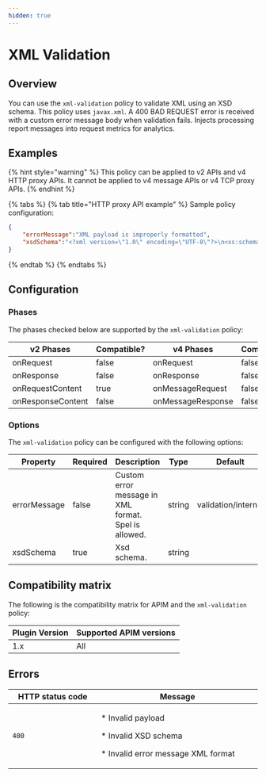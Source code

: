 ```yaml
---
hidden: true
---
```


# XML Validation

## Overview

You can use the `xml-validation` policy to validate XML using an XSD schema. This policy uses `javax.xml`. A 400 BAD REQUEST error is received with a custom error message body when validation fails. Injects processing report messages into request metrics for analytics.

## Examples

{% hint style="warning" %}
This policy can be applied to v2 APIs and v4 HTTP proxy APIs. It cannot be applied to v4 message APIs or v4 TCP proxy APIs.
{% endhint %}

{% tabs %}
{% tab title="HTTP proxy API example" %}
Sample policy configuration:

```json
{
    "errorMessage":"XML payload is improperly formatted",
    "xsdSchema":"<?xml version=\"1.0\" encoding=\"UTF-8\"?>\n<xs:schema xmlns:xs=\"http://www.w3.org/2001/XMLSchema\" attributeFormDefault=\"unqualified\"\n           elementFormDefault=\"qualified\">\n    <xs:element name=\"root\" type=\"rootType\">\n    </xs:element>\n\n    <xs:complexType name=\"rootType\">\n        <xs:sequence>\n            <xs:element name=\"companies\" type=\"companiesType\"/>\n        </xs:sequence>\n    </xs:complexType>\n\n    <xs:complexType name=\"companiesType\">\n        <xs:sequence>\n            <xs:element name=\"company\" type=\"companyType\" maxOccurs=\"unbounded\" minOccurs=\"0\"/>\n        </xs:sequence>\n    </xs:complexType>\n\n    <xs:complexType name=\"companyType\">\n        <xs:sequence>\n            <xs:element type=\"xs:string\" name=\"name\"/>\n            <xs:element type=\"xs:integer\" name=\"employeeNumber\"/>\n            <xs:element type=\"xs:long\" name=\"sales\"/>\n            <xs:element type=\"xs:string\" name=\"CEO\"/>\n        </xs:sequence>\n    </xs:complexType>\n</xs:schema>"
}
```
{% endtab %}
{% endtabs %}

## Configuration

### Phases

The phases checked below are supported by the `xml-validation` policy:

<table data-full-width="false"><thead><tr><th width="209">v2 Phases</th><th width="139" data-type="checkbox">Compatible?</th><th width="202.41136671177264">v4 Phases</th><th data-type="checkbox">Compatible?</th></tr></thead><tbody><tr><td>onRequest</td><td>false</td><td>onRequest</td><td>false</td></tr><tr><td>onResponse</td><td>false</td><td>onResponse</td><td>false</td></tr><tr><td>onRequestContent</td><td>true</td><td>onMessageRequest</td><td>false</td></tr><tr><td>onResponseContent</td><td>false</td><td>onMessageResponse</td><td>false</td></tr></tbody></table>

### Options

The `xml-validation` policy can be configured with the following options:

<table><thead><tr><th width="160">Property</th><th data-type="checkbox">Required</th><th width="248">Description</th><th>Type</th><th>Default</th></tr></thead><tbody><tr><td>errorMessage</td><td>false</td><td>Custom error message in XML format. Spel is allowed.</td><td>string</td><td>validation/internal</td></tr><tr><td>xsdSchema</td><td>true</td><td>Xsd schema.</td><td>string</td><td></td></tr></tbody></table>

## Compatibility matrix

The following is the compatibility matrix for APIM and the `xml-validation` policy:

<table data-full-width="false"><thead><tr><th>Plugin Version</th><th>Supported APIM versions</th></tr></thead><tbody><tr><td>1.x</td><td>All</td></tr></tbody></table>

## Errors

<table data-full-width="false"><thead><tr><th width="201.5">HTTP status code</th><th width="387">Message</th></tr></thead><tbody><tr><td><code>400</code></td><td><p>* Invalid payload</p><p>* Invalid XSD schema</p><p>* Invalid error message XML format</p></td></tr></tbody></table>
